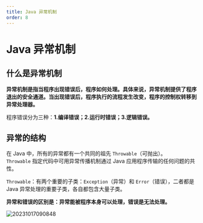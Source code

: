 ```yaml
---
title: Java 异常机制
order: 8
---
```


# Java 异常机制

## 什么是异常机制

**异常机制是指当程序出现错误后，程序如何处理。具体来说，异常机制提供了程序退出的安全通道。当出现错误后，程序执行的流程发生改变，程序的控制权转移到异常处理器。**

程序错误分为三种：**1.编译错误；2.运行时错误；3.逻辑错误。**

## 异常的结构

在 Java 中，所有的异常都有一个共同的祖先 `Throwable`（可抛出）。`Throwable` 指定代码中可用异常传播机制通过 Java 应用程序传输的任何问题的共性。

`Throwable`：有两个重要的子类：`Exception`（异常）和 `Error`（错误），二者都是 Java 异常处理的重要子类，各自都包含大量子类。

**异常和错误的区别是：异常能被程序本身可以处理，错误是无法处理。**

![20231017090848](https://cdn.jsdelivr.net/gh/AlexChen68/OSS@master/images/2023/20231017090848.png)